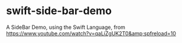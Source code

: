 swift-side-bar-demo
===================

A SideBar Demo, using the Swift Language, from https://www.youtube.com/watch?v=qaLiZgUK2T0&amp;spfreload=10

